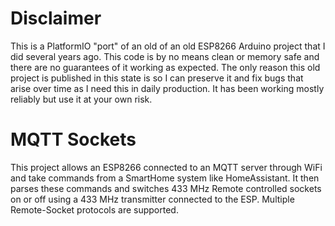# Disclaimer

This is a PlatformIO "port" of an old of an old ESP8266 Arduino project that I did several years ago.
This code is by no means clean or memory safe and there are no guarantees of it working as expected. The only reason this old project is published in this state is so I can preserve it and fix bugs that arise over time as I need this in daily production. It has been working mostly reliably but use it at your own risk.

# MQTT Sockets

This project allows an ESP8266 connected to an MQTT server through WiFi and take commands from a SmartHome system like HomeAssistant. It then parses these commands and switches 433 MHz Remote controlled sockets on or off using a 433 MHz transmitter connected to the ESP. Multiple Remote-Socket protocols are supported.